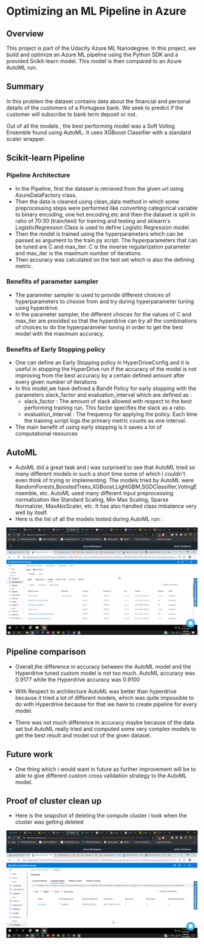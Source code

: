 
# Optimizing an ML Pipeline in Azure

## Overview
This project is part of the Udacity Azure ML Nanodegree.
In this project, we build and optimize an Azure ML pipeline using the Python SDK and a provided Scikit-learn model.
This model is then compared to an Azure AutoML run.

## Summary

In this problem the dataset contains data about the financial and personal details of the customers of a Portugese bank. We seek to predict if the customer will subscribe to bank term deposit or not.

Out of all the models , the best performing model was a Soft Voting Ensemble found using AutoML. It uses XGBoost Classifier with a standard scaler wrapper.

## Scikit-learn Pipeline

### Pipeline Architecture
- In the Pipeline, first the dataset is retrieved from the given url using AzureDataFactory class. <br>
- Then the data is cleaned using clean_data method in which some preprocessing steps were performed like converting categorical variable to binary encoding, one hot encoding,etc and then the dataset is split in ratio of 70:30 (train/test) for training and testing and sklearn's LogisticRegression Class is used to define Logistic Regression model. <br>
- Then the model is trained using the hyperparameters which can be passed as argument to the train.py script. The hyperparameters that can be tuned are C and max_iter. C is the inverse regularization parameter and max_iter is the maximum number of iterations. <br>
- Then accuracy was calculated on the test set which is also the defining metric. <br>

### Benefits of parameter sampler
- The parameter sampler is used to provide different choices of hyperparameters to choose from and try during hyperparameter tuning using hyperdrive. <br>
- In the parameter sampler, the different choices for the values of C and max_iter are provided so that the hyperdrive can try all the combinations of choices to do the hyperparameter tuning in order to get the best model with the maximum accuracy.

### Benefits of Early Stopping policy
- One can define an Early Stopping policy in HyperDriveConfig and it is useful in stopping the HyperDrive run if the accuracy of the model is not improving from the best accuracy by a certain defined amount after every given number of iterations <br>
- In this model,we have defined a Bandit Policy for early stopping with the parameters slack_factor and evaluation_interval which are defined as :
  - slack_factor :  The amount of slack allowed with respect to the best performing training run. This factor specifies the slack as a ratio. <br>
  - evaluation_interval : The frequency for applying the policy. Each time the training script logs the primary metric counts as one interval.<br>
- The main benefit of using early stopping is it saves a lot of computational resources

## AutoML
- AutoML did a great task and i was surprised to see that AutoML tried so many different models in such a short time some of which i couldn't even think of trying or implementing. The models tried by AutoML were RandomForests,BoostedTrees,XGBoost,LightGBM,SGDClassifier,VotingEnsemble, etc. AutoML used many different input preprocessing normalization like Standard Scaling, Min Max Scaling, Sparse Normalizer, MaxAbsScaler, etc. It has also handled class imbalance very well by itself. <br>
- Here is the list of all the models tested during AutoML run :

![alt text](AutoMLModels.png)

## Pipeline comparison

- Overall,the difference in accuracy between the AutoML model and the Hyperdrive tuned custom model is not too much. AutoML accuracy was 0.9177 while the Hyperdrive accuracy was 0.9100

- With Respect to architecture AutoML was better than hyperdrive because it tried a lot of different models, which was quite impossible to do with Hyperdrive because for that we have to create pipeline for every model.

- There was not much difference in accuracy maybe because of the data set but AutoML really tried and computed some very complex models to get the best result and model out of the given dataset.

## Future work

- One thing which i would want in future as further improvement will be to able to give different custom cross validation strategy to the AutoML model. 


## Proof of cluster clean up

- Here is the snapshot of deleting the compute cluster i took when the cluster was getting deleted

![alt text](ClusterDeleting.png)


```python

```

